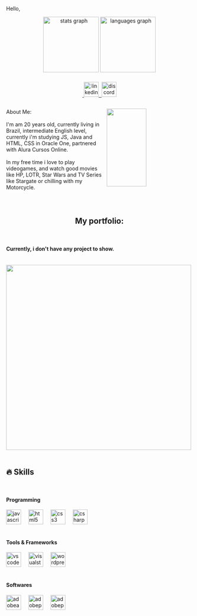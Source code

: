 <tspan fill="red">Hello</tspan>,

<div align="center">
  <img src="https://github-readme-stats.vercel.app/api?username=RichardKPL&hide_title=false&hide_rank=false&show_icons=true&include_all_commits=true&count_private=true&disable_animations=false&theme=dracula&locale=en&hide_border=true" height="150" alt="stats graph"  />
  <img src="https://github-readme-stats.vercel.app/api/top-langs?username=RichardKPL&locale=en&hide_title=false&layout=compact&card_width=50%&langs_count=5&theme=dracula&hide_border=true" height="150" alt="languages graph"  />
</div>

###

<div align="center">
  <a href="https://linkedin.com/in/richardkpl" target="_blank"><img align="center">
    <img src="https://img.shields.io/static/v1?message=LinkedIn&logo=linkedin&label=&color=0077B5&logoColor=white&labelColor=&style=flat" height="40" alt="linkedin logo"  />
  </a>
  <a href="https://discord.gg/6d7wjNbZMN" target="_blank"><img align="center">
    <img src="https://img.shields.io/static/v1?message=Discord&logo=discord&label=&color=7289DA&logoColor=white&labelColor=&style=flat" height="40" alt="discord logo"  />
  </a>
</div>

###

<h2 align="left"></h2>

###

<img align="right" height="210" width="46%" src="https://imgur.com/4quVZcv.gif"  />

###

<p align="left">About Me:<br><br>I'm am 20 years old, currently living in Brazil, intermediate English level, currently i'm studying JS, Java and HTML, CSS in Oracle One, partnered with Alura Cursos Online.<br><br>In my free time i love to play videogames, and watch good movies like HP, LOTR, Star Wars and TV Series like Stargate or chilling with my Motorcycle.</p>

###

<br clear="both">

<h2 align="center">My portfolio:</h2>

<br clear="both">
<h4 align="left">Currently, i don't have any project to show.</h4>

<br clear="both">

<div align="left">
  <img height="500" src="https://imgur.com/Gr00D1Z.gif"  />
</div>

<br clear="both">

<h2 align="left">🔥 Skills</h2>
<br clear="both">

<h4 align="left">Programming</h4>
<div align="left">
  <img src="https://cdn.jsdelivr.net/gh/devicons/devicon/icons/javascript/javascript-original.svg" height="40" alt="javascript logo"  />
  <img width="12" />
  <img src="https://skillicons.dev/icons?i=html" height="40" alt="html5 logo"  />
  <img width="12" />
  <img src="https://cdn.simpleicons.org/css3/1572B6" height="40" alt="css3 logo"  />
  <img width="12" />
  <img src="https://skillicons.dev/icons?i=cs" height="40" alt="csharp logo"  />
</div>
<br clear="both">

<h4 align="left">Tools & Frameworks</h4>
<div align="left">
  <img src="https://skillicons.dev/icons?i=vscode" height="40" alt="vscode logo"  />
  <img width="12" />
  <img src="https://skillicons.dev/icons?i=visualstudio" height="40" alt="visualstudio logo"  />
  <img width="12" />
  <img src="https://skillicons.dev/icons?i=wordpress" height="40" alt="wordpress logo"  />
</div>

<br clear="both">
<h4 align="left">Softwares</h4>
<div align="left">
  <img src="https://skillicons.dev/icons?i=ae" height="40" alt="adobeaftereffects logo"  />
  <img width="12" />
  <img src="https://skillicons.dev/icons?i=ps" height="40" alt="adobephotoshop logo"  />
  <img width="12" />
  <img src="https://skillicons.dev/icons?i=pr" height="40" alt="adobepremierepro logo"  />
</div>
